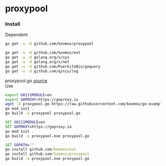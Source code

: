 # proxypool        

### Install     
Dependent      
```sh
go get -u -d github.com/koomox/proxypool

go get -u -d github.com/koomox/ext
go get -u -d golang.org/x/sys
go get -u -d golang.org/x/net
go get -u -d github.com/PuerkitoBio/goquery
go get -u -d github.com/qiniu/log
```
proxypool.go [source](https://github.com/koomox/go-example/blob/master/source/proxypool.go)          
Use          
```sh
export GO111MODULE=on
export GOPROXY=https://goproxy.io
wget -O proxypool.go https://raw.githubusercontent.com/koomox/go-example/master/source/proxypool.go
go mod init .
go build -o proxypool proxypool.go
```
```bat
SET GO111MODULE=on
SET GOPROXY=https://goproxy.io
go mod init .
go build -o proxypool.exe proxypool.go

SET GOPATH=""
go install github.com/koomox/ext
go install github.com/koomox/proxypool
go build -o proxypool.exe proxypool.go
```